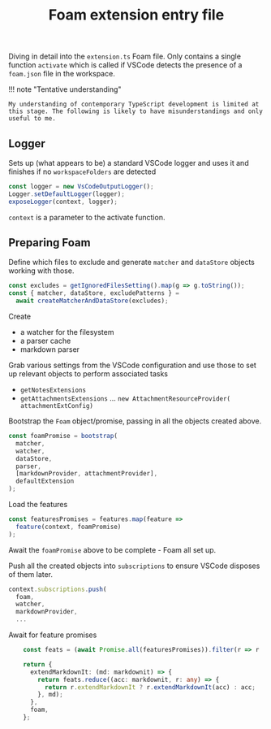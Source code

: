 ﻿---
backlinks:
- title: Understanding the Foam Code Base
  url: /memex/sense/Web-development/foam-dev/foam-code/understanding-foam-code-base.html
tags:
- foam-dev
- foam-code
- vscode-extension
title: Foam extension entry file
type: note
---
Diving in detail into the `extension.ts` Foam file. Only contains a single function `activate` which is called if VSCode detects the presence of a `foam.json` file in the workspace. 

!!! note "Tentative understanding"

    My understanding of contemporary TypeScript development is limited at this stage. The following is likely to have misunderstandings and only useful to me.

## Logger

Sets up (what appears to be) a standard VSCode logger and uses it and finishes if no `workspaceFolders` are detected

```ts 
const logger = new VsCodeOutputLogger();
Logger.setDefaultLogger(logger);
exposeLogger(context, logger);
```

`context` is a parameter to the activate function. 

## Preparing Foam

Define which files to exclude and generate `matcher` and `dataStore` objects working with those.

```ts
const excludes = getIgnoredFilesSetting().map(g => g.toString());
const { matcher, dataStore, excludePatterns } =
  await createMatcherAndDataStore(excludes);
```

Create 

- a watcher for the filesystem
- a parser cache
- markdown parser

Grab various settings from the VSCode configuration and use those to set up relevant objects to perform associated tasks

- `getNotesExtensions`
- `getAttachmentsExtensions` ... `new AttachmentResourceProvider( attachmentExtConfig)`

Bootstrap the `Foam` object/promise, passing in all the objects created above.

```ts
const foamPromise = bootstrap(
  matcher,
  watcher,
  dataStore,
  parser,
  [markdownProvider, attachmentProvider],
  defaultExtension
);
```

Load the features

```ts
const featuresPromises = features.map(feature =>
  feature(context, foamPromise)
);
```

Await the `foamPromise` above to be complete - Foam all set up.

Push all the created objects into `subscriptions` to ensure VSCode disposes of them later.

```ts
context.subscriptions.push(
  foam,
  watcher,
  markdownProvider,
  ...
```

Await for feature promises

```ts
    const feats = (await Promise.all(featuresPromises)).filter(r => r != null);

    return {
      extendMarkdownIt: (md: markdownit) => {
        return feats.reduce((acc: markdownit, r: any) => {
          return r.extendMarkdownIt ? r.extendMarkdownIt(acc) : acc;
        }, md);
      },
      foam,
    };
```

[//begin]: # "Autogenerated link references for markdown compatibility"
[understanding-foam-code-base]: understanding-foam-code-base "Understanding the Foam Code Base"
[//end]: # "Autogenerated link references"